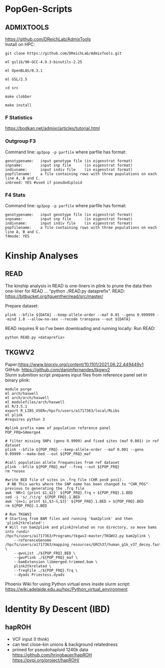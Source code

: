 # PopGen-Scripts

## ADMIXTOOLS
https://github.com/DReichLab/AdmixTools \
Install on HPC:
```
git clone https://github.com/DReichLab/AdmixTools.git
```
```
ml gslib/90-GCC-4.9.3-binutils-2.25
```
```
ml OpenBLAS/0.3.1
```
```
ml GSL/2.5
```
```
cd src
```
```
make clobber
```
```
make install
```

### F Statistics
https://bodkan.net/admixr/articles/tutorial.html 

### Outgroup F3
Command line: `qp3pop -p parfile` where parfile has format:

```
genotypename:   input genotype file (in eigenstrat format)
snpname:        input snp file      (in eigenstrat format)
indivname:      input indiv file    (in eigenstrat format)
popfilename:    a file containing rows with three populations on each line A, B and C.
inbreed: YES #used if pseudodiploid
```
### F4 Stats
Command line: `qp3pop -p parfile` where parfile has format:
```
genotypename:   input genotype file (in eigenstrat format)
snpname:        input snp file      (in eigenstrat format)
indivname:      input indiv file    (in eigenstrat format)
popfilename:    a file containing rows with three populations on each line A, B and C.
f4mode: YES
```
# Kinship Analyses
## READ
The kinship analysis in READ is one-liners in plink to prune the data then one-liner for READ … “python ./READ.py dataprefix”. 
READ: https://bitbucket.org/tguenther/read/src/master/ 

Prepare dataset:
```
plink --bfile ${DATA} --keep-allele-order --maf 0.01 --geno 0.999999 --mind 1.0 --allow-no-sex --recode transpose --out ${DATA}
```
READ requires R so I've been downloading and running locally:
Run READ:
```
python READ.py <dataprefix>
```
## TKGWV2
Paper:https://www.biorxiv.org/content/10.1101/2021.06.22.449449v1 \
GitHub: https://github.com/danimfernandes/tkgwv2 \
Slurm submition script prepares input files from reference panel set in binary plink: 
```
module purge
ml arch/haswell
ml arch/arch/haswell
ml modulefiles/arch/haswell
ml R/3.5.1
export R_LIBS_USER=/hpcfs/users/a1717363/local/RLibs
ml plink
#requires python 3

#plink prefix name of population reference panel
POP_FRQ=SAmerge4

# filter missing SNPs (geno 0.9999) and fixed sites (maf 0.001) in ref dataset 
plink --bfile ${POP_FRQ} --keep-allele-order --maf 0.001 --geno 0.99999 --make-bed --out ${POP_FRQ}_maf

#call population allele frequencies from ref dataset
plink --bfile ${POP_FRQ}_maf --freq --out ${POP_FRQ}
rm *nosex

#write BED file of sites in .frq file (CHR pos0 pos1). 
 # NB This works where the SNP name has been changed to "CHR_POS" previous to generating the .frq file
awk 'NR>1 {print $1,$2}' ${POP_FRQ}.frq > ${POP_FRQ}.1.BED 
sed -i 's/_/\t/g' ${POP_FRQ}.1.BED
awk '{n=1; print $1,$3-n,$3}' ${POP_FRQ}.1.BED > ${POP_FRQ}.BED
rm ${POP_FRQ}.1.BED

# Run TKGWV2
# Starting from BAM files and running 'bam2plink' and then 'plink2tkrelated':
# Will run bam2plink and plink2related on run directory, so move bams into rundir
/hpcfs/users/a1717363/Programs/tkgwv2-master/TKGWV2.py bam2plink \
	--referenceGenome /hpcfs/users/a1717363/mapping_resources/GRCh37/human_g1k_v37_decoy.fasta \
	--gwvList ./${POP_FRQ}.BED \
	--gwvPlink ./${POP_FRQ}_maf \
	--bamExtension libmerged.trimmed.bam \
	plink2tkrelated \
	--freqFile ./${POP_FRQ}.frq \
	--dyads Priestess.dyads
```
Phoenix Wiki for using Python virtual envs inside slurm script: https://wiki.adelaide.edu.au/hpc/Python_virtual_environment

# Identity By Descent (IBD)
## hapROH
- VCF input (I think)
- can test close-kin unions & background relatedness
- primed for pseudohaploid 1240k data \
https://github.com/hringbauer/hapROH \
https://pypi.org/project/hapROH/ 
